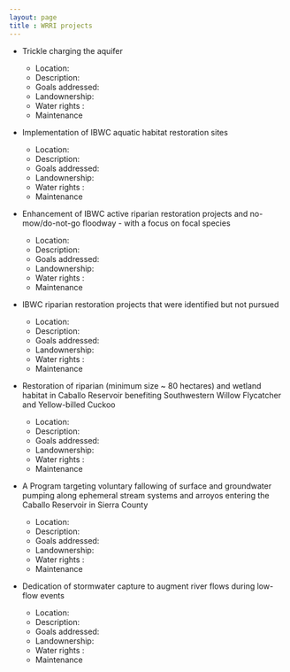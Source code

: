 ```yaml
---
layout: page
title : WRRI projects
---
```


- Trickle charging the aquifer
  - Location:
  - Description:
  - Goals addressed:
  - Landownership:
  - Water rights :
  - Maintenance

- Implementation of IBWC aquatic habitat restoration sites
  - Location:
  - Description:
  - Goals addressed:
  - Landownership:
  - Water rights :
  - Maintenance

- Enhancement of IBWC active riparian restoration projects and no-mow/do-not-go floodway - with a focus on focal species
  - Location:
  - Description:
  - Goals addressed:
  - Landownership:
  - Water rights :
  - Maintenance

- IBWC riparian restoration projects that were identified but not pursued
  - Location:
  - Description:
  - Goals addressed:
  - Landownership:
  - Water rights :
  - Maintenance

- Restoration of riparian (minimum size ~ 80 hectares) and wetland habitat in Caballo Reservoir benefiting Southwestern Willow Flycatcher and Yellow-billed Cuckoo
  - Location:
  - Description:
  - Goals addressed:
  - Landownership:
  - Water rights :
  - Maintenance

- A Program targeting voluntary fallowing of surface and groundwater pumping along ephemeral stream systems and arroyos entering the Caballo Reservoir in Sierra County
  - Location:
  - Description:
  - Goals addressed:
  - Landownership:
  - Water rights :
  - Maintenance

- Dedication of stormwater capture to augment river flows during low-flow events
  - Location:
  - Description:
  - Goals addressed:
  - Landownership:
  - Water rights :
  - Maintenance
